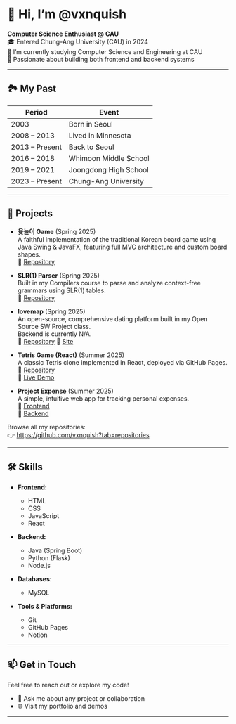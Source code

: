 # 👋 Hi, I’m @vxnquish

**Computer Science Enthusiast @ CAU**  
🎓 Entered Chung-Ang University (CAU) in 2024  
🔭 I’m currently studying Computer Science and Engineering at CAU  
🌱 Passionate about building both frontend and backend systems  

---

## 🏞️ My Past

| Period         | Event                         |
| -------------- | ----------------------------- |
| 2003           | Born in Seoul                 |
| 2008 – 2013    | Lived in Minnesota            |
| 2013 – Present | Back to Seoul                 |
| 2016 – 2018    | Whimoon Middle School         |
| 2019 – 2021    | Joongdong High School         |
| 2023 – Present | Chung-Ang University          |

---

## 🚀 Projects

- **윷놀이 Game** (Spring 2025)  
  A faithful implementation of the traditional Korean board game using Java Swing & JavaFX, featuring full MVC architecture and custom board shapes.  
  🔗 [Repository](https://github.com/vxnquish/CAU_YUTGAME)

- **SLR(1) Parser** (Spring 2025)  
  Built in my Compilers course to parse and analyze context-free grammars using SLR(1) tables.  
  🔗 [Repository](https://github.com/vxnquish/Compiler_SLR1)

- **lovemap** (Spring 2025)  
  An open-source, comprehensive dating platform built in my Open Source SW Project class.  
  Backend is currently N/A.  
  🔗 [Repository](https://github.com/vxnquish/OSSW_Ready)
  🔗 [Site](https://rureadylovemap.com)  

- **Tetris Game (React)** (Summer 2025)  
  A classic Tetris clone implemented in React, deployed via GitHub Pages.  
  🔗 [Repository](https://github.com/vxnquish/tetris-react)  
  🔗 [Live Demo](https://vxnquish.github.io/tetris-react/)

- **Project Expense** (Summer 2025)  
  A simple, intuitive web app for tracking personal expenses.  
  🔗 [Frontend](https://github.com/vxnquish/expense-frontend)  
  🔗 [Backend](https://github.com/vxnquish/expense-backend)

Browse all my repositories:  
👉 https://github.com/vxnquish?tab=repositories  

---

## 🛠️ Skills

- **Frontend:**  
  - HTML  
  - CSS  
  - JavaScript  
  - React  

- **Backend:**  
  - Java (Spring Boot)  
  - Python (Flask)  
  - Node.js  

- **Databases:**  
  - MySQL  

- **Tools & Platforms:**  
  - Git  
  - GitHub Pages  
  - Notion  

---

## 📫 Get in Touch

Feel free to reach out or explore my code!  
- 💬 Ask me about any project or collaboration  
- 🌐 Visit my portfolio and demos  

---
